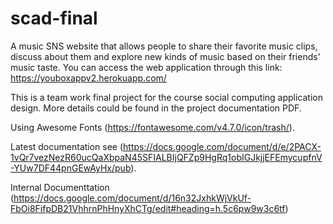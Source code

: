 # scad-final
A music SNS website that allows people to share their favorite music clips, discuss about them and explore new kinds of music based on their friends' music taste. 
You can access the web application through this link: https://youboxappv2.herokuapp.com/

This is a team work final project for the course social computing application design.
More details could be found in the project documentation PDF. 

Using Awesome Fonts (https://fontawesome.com/v4.7.0/icon/trash/).

Latest documentation see (https://docs.google.com/document/d/e/2PACX-1vQr7vezNezR60ucQaXbpaN45SFIALBIjQFZp9HgRq1obIGJkjjEFEmycupfnV-YUw7DF44pnGEwAyHx/pub).

Internal Documenttation
(https://docs.google.com/document/d/16n32JxhkWjVkUf-FbOi8FifpDB21VhhrnPhHnyXhCTg/edit#heading=h.5c6pw9w3c6tf)
